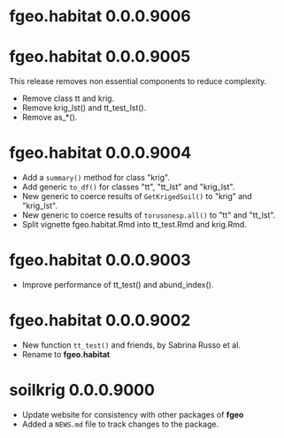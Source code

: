 # fgeo.habitat 0.0.0.9006



# fgeo.habitat 0.0.0.9005

This release removes non essential components to reduce complexity.

* Remove class tt and krig.
* Remove krig_lst() and tt_test_lst().
* Remove as_*().

# fgeo.habitat 0.0.0.9004

* Add a `summary()` method for class "krig".
* Add generic `to_df()` for classes "tt", "tt_lst" and "krig_lst".
* New generic to coerce results of `GetKrigedSoil()` to "krig" and "krig_lst".
* New generic to coerce results of `torusonesp.all()` to "tt" and "tt_lst".
* Split vignette fgeo.habitat.Rmd into tt_test.Rmd and krig.Rmd.

# fgeo.habitat 0.0.0.9003

* Improve performance of tt_test() and abund_index().

# fgeo.habitat 0.0.0.9002

* New function `tt_test()` and friends, by Sabrina Russo et al.
* Rename to __fgeo.habitat__

# soilkrig 0.0.0.9000

* Update website for consistency with other packages of __fgeo__
* Added a `NEWS.md` file to track changes to the package.
